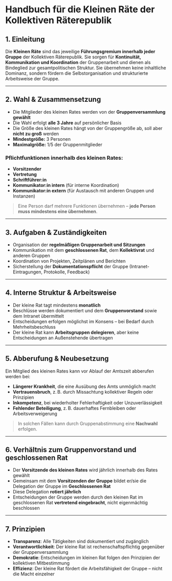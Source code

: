 
# Handbuch für die Kleinen Räte der Kollektiven Räterepublik

## 1. Einleitung

Die **Kleinen Räte** sind das jeweilige **Führungsgremium innerhalb jeder Gruppe** der Kollektiven Räterepublik. Sie sorgen für **Kontinuität, Kommunikation und Koordination** der Gruppenarbeit und dienen als Bindeglied zur gesamtpolitischen Struktur. Sie übernehmen keine inhaltliche Dominanz, sondern fördern die Selbstorganisation und strukturierte Arbeitsweise der Gruppe.

---

## 2. Wahl & Zusammensetzung

- Die Mitglieder des kleinen Rates werden von der **Gruppenversammlung gewählt**
- Die Wahl erfolgt **alle 3 Jahre** auf persönlicher Basis
- Die Größe des kleinen Rates hängt von der Gruppengröße ab, soll aber **nicht zu groß** werden
- **Mindestgröße:** 3 Personen  
- **Maximalgröße:** 1/5 der Gruppenmitglieder

### Pflichtfunktionen innerhalb des kleinen Rates:
- **Vorsitzender**
- **Vertretung**
- **Schriftführer:in**
- **Kommunikator:in intern** (für interne Koordination)
- **Kommunikator:in extern** (für Austausch mit anderen Gruppen und Instanzen)

> Eine Person darf mehrere Funktionen übernehmen – **jede Person muss mindestens eine übernehmen**.

---

## 3. Aufgaben & Zuständigkeiten

- Organisation der **regelmäßigen Gruppenarbeit und Sitzungen**
- Kommunikation mit dem **geschlossenen Rat**, dem **Kollektivrat** und anderen Gruppen
- Koordination von Projekten, Zeitplänen und Berichten
- Sicherstellung der **Dokumentationspflicht** der Gruppe (Intranet-Eintragungen, Protokolle, Feedback)

---

## 4. Interne Struktur & Arbeitsweise

- Der kleine Rat tagt mindestens **monatlich**
- Beschlüsse werden dokumentiert und dem **Gruppenvorstand** sowie dem Intranet übermittelt
- Entscheidungen erfolgen möglichst im Konsens – bei Bedarf durch Mehrheitsbeschluss
- Der kleine Rat kann **Arbeitsgruppen delegieren**, aber keine Entscheidungen an Außenstehende übertragen

---

## 5. Abberufung & Neubesetzung

Ein Mitglied des kleinen Rates kann vor Ablauf der Amtszeit abberufen werden bei:
- **Längerer Krankheit**, die eine Ausübung des Amts unmöglich macht
- **Vertrauensbruch**, z. B. durch Missachtung kollektiver Regeln oder Prinzipien
- **Inkompetenz**, bei wiederholter Fehlerhaftigkeit oder Unzuverlässigkeit
- **Fehlender Beteiligung**, z. B. dauerhaftes Fernbleiben oder Arbeitsverweigerung

> In solchen Fällen kann durch Gruppenabstimmung eine **Nachwahl** erfolgen.

---

## 6. Verhältnis zum Gruppenvorstand und geschlossenen Rat

- Der **Vorsitzende des kleinen Rates** wird jährlich innerhalb des Rates gewählt
- Gemeinsam mit dem **Vorsitzenden der Gruppe** bildet er/sie die Delegation der Gruppe im **Geschlossenen Rat**
- Diese Delegation **rotiert jährlich**
- Entscheidungen der Gruppe werden durch den kleinen Rat im geschlossenen Rat **vertretend eingebracht**, nicht eigenmächtig beschlossen

---

## 7. Prinzipien

- **Transparenz**: Alle Tätigkeiten sind dokumentiert und zugänglich
- **Verantwortlichkeit**: Der kleine Rat ist rechenschaftspflichtig gegenüber der Gruppenversammlung
- **Demokratie**: Entscheidungen im kleinen Rat folgen den Prinzipien der kollektiven Mitbestimmung
- **Effizienz**: Der kleine Rat fördert die Arbeitsfähigkeit der Gruppe – nicht die Macht einzelner
